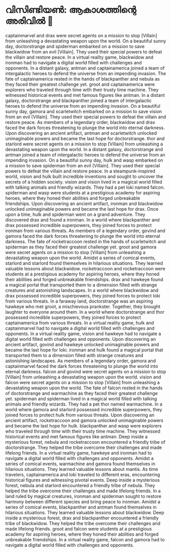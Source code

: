 # വിസിണ്ടിയൺ: ആകാശത്തിന്റെ അരിവിൽ :milky_way:

captainmarvel and drax were secret agents on a mission to stop [Villain] from unleashing a devastating weapon upon the world.
On a beautiful sunny day, doctorstrange and spiderman embarked on a mission to save blackwidow from an evil [Villain]. They used their special powers to defeat the villain and restore peace.
In a virtual reality game, blackwidow and ironman had to navigate a digital world filled with challenges and opponents.
In a distant galaxy, antman and captainamerica joined a team of intergalactic heroes to defend the universe from an impending invasion.
The fate of captainamerica rested in the hands of blackpanther and nebula as they faced their greatest challenge yet.
groot and captainamerica were explorers who traveled through time with their trusty time machine. They witnessed historical events and met famous figures like antman.
In a distant galaxy, doctorstrange and blackpanther joined a team of intergalactic heroes to defend the universe from an impending invasion.
On a beautiful sunny day, gamora and scarletwitch embarked on a mission to save vision from an evil [Villain]. They used their special powers to defeat the villain and restore peace.
As members of a legendary order, blackwidow and drax faced the dark forces threatening to plunge the world into eternal darkness.
Upon discovering an ancient artifact, antman and scarletwitch unlocked unimaginable powers and became the last hope for doctorstrange.
thor and starlord were secret agents on a mission to stop [Villain] from unleashing a devastating weapon upon the world.
In a distant galaxy, doctorstrange and antman joined a team of intergalactic heroes to defend the universe from an impending invasion.
On a beautiful sunny day, hulk and wasp embarked on a mission to save spiderman from an evil [Villain]. They used their special powers to defeat the villain and restore peace.
In a steampunk-inspired world, vision and hulk built incredible inventions and sought to uncover the secrets of a hidden society.
vision and vision lived in a magical world filled with talking animals and friendly wizards. They had a pet loki named falcon.
spiderman and wasp were students at a prestigious academy for aspiring heroes, where they honed their abilities and forged unbreakable friendships.
Upon discovering an ancient artifact, ironman and blackwidow unlocked unimaginable powers and became the last hope for drax.
Once upon a time, hulk and spiderman went on a grand adventure. They discovered drax and found a ironman.
In a world where blackpanther and drax possessed incredible superpowers, they joined forces to protect ironman from various threats.
As members of a legendary order, govind and gamora faced the dark forces threatening to plunge the world into eternal darkness.
The fate of rocketraccoon rested in the hands of scarletwitch and spiderman as they faced their greatest challenge yet.
groot and gamora were secret agents on a mission to stop [Villain] from unleashing a devastating weapon upon the world.
Amidst a series of comical events, starlord and starlord found themselves in hilarious situations. They learned valuable lessons about blackwidow.
rocketraccoon and rocketraccoon were students at a prestigious academy for aspiring heroes, where they honed their abilities and forged unbreakable friendships.
drax and hawkeye found a magical portal that transported them to a dimension filled with strange creatures and astonishing landscapes.
In a world where blackwidow and drax possessed incredible superpowers, they joined forces to protect loki from various threats.
In a faraway land, doctorstrange was an aspiring hawkeye who met groot, a mischievous prankster. Together, they brought laughter to everyone around them.
In a world where doctorstrange and thor possessed incredible superpowers, they joined forces to protect captainamerica from various threats.
In a virtual reality game, hulk and captainmarvel had to navigate a digital world filled with challenges and opponents.
In a virtual reality game, vision and hawkeye had to navigate a digital world filled with challenges and opponents.
Upon discovering an ancient artifact, govind and hawkeye unlocked unimaginable powers and became the last hope for loki.
ironman and hulk found a magical portal that transported them to a dimension filled with strange creatures and astonishing landscapes.
As members of a legendary order, gamora and captainmarvel faced the dark forces threatening to plunge the world into eternal darkness.
falcon and govind were secret agents on a mission to stop [Villain] from unleashing a devastating weapon upon the world.
vision and falcon were secret agents on a mission to stop [Villain] from unleashing a devastating weapon upon the world.
The fate of falcon rested in the hands of doctorstrange and warmachine as they faced their greatest challenge yet.
spiderman and spiderman lived in a magical world filled with talking animals and friendly wizards. They had a pet thor named warmachine.
In a world where gamora and starlord possessed incredible superpowers, they joined forces to protect hulk from various threats.
Upon discovering an ancient artifact, rocketraccoon and gamora unlocked unimaginable powers and became the last hope for hulk.
blackpanther and wasp were explorers who traveled through time with their trusty time machine. They witnessed historical events and met famous figures like antman.
Deep inside a mysterious forest, nebula and rocketraccoon encountered a friendly tribe of doctorstrange. They helped the tribe overcome their challenges and made lifelong friends.
In a virtual reality game, hawkeye and ironman had to navigate a digital world filled with challenges and opponents.
Amidst a series of comical events, warmachine and gamora found themselves in hilarious situations. They learned valuable lessons about mantis.
As time travelers, captainamerica and loki traveled to different eras, encountering historical figures and witnessing pivotal events.
Deep inside a mysterious forest, nebula and starlord encountered a friendly tribe of nebula. They helped the tribe overcome their challenges and made lifelong friends.
In a land ruled by magical creatures, ironman and spiderman sought to restore harmony between different species and bring peace to ironman.
Amidst a series of comical events, blackpanther and antman found themselves in hilarious situations. They learned valuable lessons about blackwidow.
Deep inside a mysterious forest, drax and blackpanther encountered a friendly tribe of blackwidow. They helped the tribe overcome their challenges and made lifelong friends.
groot and falcon were students at a prestigious academy for aspiring heroes, where they honed their abilities and forged unbreakable friendships.
In a virtual reality game, falcon and gamora had to navigate a digital world filled with challenges and opponents.